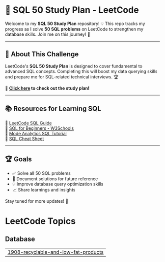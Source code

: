 # 🚀 SQL 50 Study Plan - LeetCode

Welcome to my **SQL 50 Study Plan** repository! 💡 This repo tracks my progress as I solve **50 SQL problems** on LeetCode to strengthen my database skills. Join me on this journey! 🚀

---

## 📌 About This Challenge
LeetCode's **SQL 50 Study Plan** is designed to cover fundamental to advanced SQL concepts. Completing this will boost my data querying skills and prepare me for SQL-related technical interviews. 🏆

🔗 **[Click here](https://leetcode.com/study-plan/sql-50) to check out the study plan!**

---

## 📚 Resources for Learning SQL

🔹 [LeetCode SQL Guide](https://leetcode.com/problemset/database/)  
🔹 [SQL for Beginners - W3Schools](https://www.w3schools.com/sql/)  
🔹 [Mode Analytics SQL Tutorial](https://mode.com/sql-tutorial/)  
🔹 [SQL Cheat Sheet](https://www.sqltutorial.org/sql-cheat-sheet/)  

---

## 🏆 Goals
- ✅ Solve all 50 SQL problems
- 📂 Document solutions for future reference
- 💡 Improve database query optimization skills
- 📈 Share learnings and insights

Stay tuned for more updates! 🚀

<!---LeetCode Topics Start-->
# LeetCode Topics
## Database
|  |
| ------- |
| [1908-recyclable-and-low-fat-products](https://github.com/AyeshaAndleeb/50-SQL-Questions-/tree/master/1908-recyclable-and-low-fat-products) |
<!---LeetCode Topics End-->